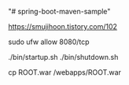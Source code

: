 "# spring-boot-maven-sample" 


https://smujihoon.tistory.com/102

  sudo ufw allow 8080/tcp

./bin/startup.sh
./bin/shutdown.sh 

cp ROOT.war /webapps/ROOT.war


